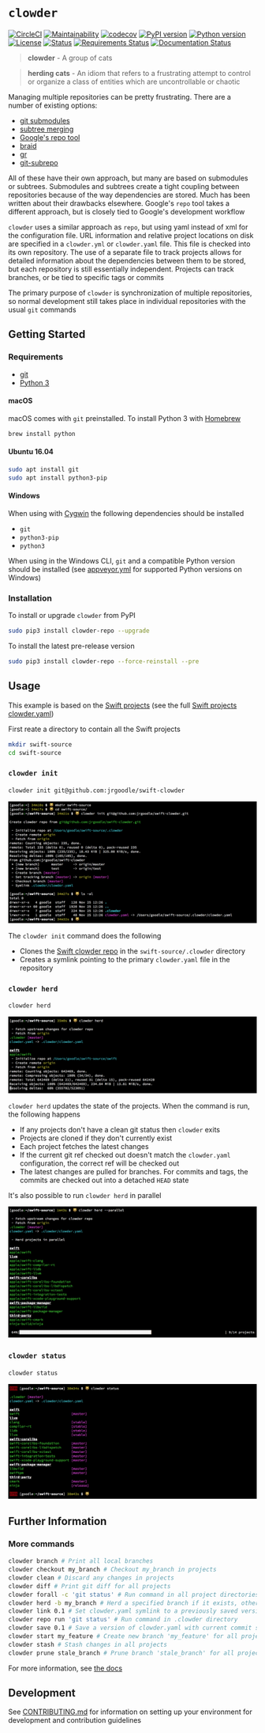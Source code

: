 # `clowder`

[![CircleCI](https://circleci.com/gh/JrGoodle/clowder.svg?style=shield)](https://circleci.com/gh/JrGoodle/clowder)
[![Maintainability](https://api.codeclimate.com/v1/badges/56c92799de08f9ef9258/maintainability)](https://codeclimate.com/github/JrGoodle/clowder/maintainability)
[![codecov](https://codecov.io/gh/JrGoodle/clowder/branch/master/graph/badge.svg)](https://codecov.io/gh/JrGoodle/clowder)
[![PyPI version](https://badge.fury.io/py/clowder-repo.svg)](https://badge.fury.io/py/clowder-repo)
[![Python version](https://img.shields.io/pypi/pyversions/clowder-repo.svg)](https://pypi.python.org/pypi/clowder-repo)
[![License](https://img.shields.io/pypi/l/clowder-repo.svg)](https://pypi.python.org/pypi/clowder-repo)
[![Status](https://img.shields.io/pypi/status/clowder-repo.svg)](https://pypi.python.org/pypi/clowder-repo)
[![Requirements Status](https://requires.io/github/JrGoodle/clowder/requirements.svg?branch=master)](https://requires.io/github/JrGoodle/clowder/requirements/?branch=master)
[![Documentation Status](https://readthedocs.org/projects/clowder/badge/?version=latest)](http://clowder.readthedocs.io)

> **clowder** - A group of cats

> **herding cats** - An idiom that refers to a frustrating attempt to control or organize a class of entities which are uncontrollable or chaotic

Managing multiple repositories can be pretty frustrating. There are a number of existing options:

- [git submodules](https://git-scm.com/book/en/v2/Git-Tools-Submodules)
- [subtree merging](https://git-scm.com/book/en/v1/Git-Tools-Subtree-Merging)
- [Google's repo tool](https://code.google.com/p/git-repo/)
- [braid](https://github.com/cristibalan/braid)
- [gr](https://github.com/mixu/gr)
- [git-subrepo](https://github.com/ingydotnet/git-subrepo)

All of these have their own approach, but many are based on submodules or subtrees. Submodules and subtrees create a tight coupling between repositories because of the way dependencies are stored. Much has been written about their drawbacks elsewhere. Google's `repo` tool takes a different approach, but is closely tied to Google's development workflow

`clowder` uses a similar approach as `repo`, but using yaml instead of xml for the configuration file. URL information and relative project locations on disk are specified in a `clowder.yml` or `clowder.yaml` file. This file is checked into its own repository. The use of a separate file to track projects allows for detailed information about the dependencies between them to be stored, but each repository is still essentially independent. Projects can track branches, or be tied to specific tags or commits

The primary purpose of `clowder` is synchronization of multiple repositories, so normal development still takes place in individual repositories with the usual `git` commands

## Getting Started

### Requirements

- [git](https://git-scm.com)
- [Python 3](https://www.python.org/downloads/)

#### macOS

macOS comes with `git` preinstalled. To install Python 3 with [Homebrew](https://brew.sh)

```bash
brew install python
```

#### Ubuntu 16.04

```bash
sudo apt install git
sudo apt install python3-pip
```

#### Windows

When using with [Cygwin](https://cygwin.com/install.html) the following dependencies should be installed

- `git`
- `python3-pip`
- `python3`

When using in the Windows CLI, `git` and a compatible Python version should be installed (see [appveyor.yml](https://github.com/JrGoodle/clowder/blob/docs/appveyor.yml) for supported Python versions on Windows)

### Installation

To install or upgrade `clowder` from PyPI

```bash
sudo pip3 install clowder-repo --upgrade
```

To install the latest pre-release version

```bash
sudo pip3 install clowder-repo --force-reinstall --pre
```

## Usage

This example is based on the [Swift projects](https://github.com/apple/swift) (see the full [Swift projects clowder.yaml](https://github.com/JrGoodle/swift-clowder/blob/master/clowder.yaml))

First reate a directory to contain all the Swift projects

```bash
mkdir swift-source
cd swift-source
```

### `clowder init`

```bash
clowder init git@github.com:jrgoodle/swift-clowder
```

![clowder init](docs/README/clowder-init.png)

The `clowder init` command does the following

- Clones the [Swift clowder repo](https://github.com/JrGoodle/swift-clowder) in the `swift-source/.clowder` directory
- Creates a symlink pointing to the primary `clowder.yaml` file in the repository

### `clowder herd`

```bash
clowder herd
```

![clowder herd](docs/README/clowder-herd.png)

`clowder herd` updates the state of the projects. When the command is run, the following happens

- If any projects don't have a clean git status then `clowder` exits
- Projects are cloned if they don't currently exist
- Each project fetches the latest changes
- If the current git ref checked out doesn't match the `clowder.yaml` configuration, the correct ref will be checked out
- The latest changes are pulled for branches. For commits and tags, the commits are checked out into a detached `HEAD` state

It's also possible to run `clowder herd` in parallel

![clowder herd parallel](docs/README/clowder-herd-parallel.png)

### `clowder status`

```bash
clowder status
```

![clowder status](docs/README/clowder-status.png)

## Further Information

### More commands

```bash
clowder branch # Print all local branches
clowder checkout my_branch # Checkout my_branch in projects
clowder clean # Discard any changes in projects
clowder diff # Print git diff for all projects
clowder forall -c 'git status' # Run command in all project directories
clowder herd -b my_branch # Herd a specified branch if it exists, otherwise use default ref
clowder link 0.1 # Set clowder.yaml symlink to a previously saved version
clowder repo run 'git status' # Run command in .clowder directory
clowder save 0.1 # Save a version of clowder.yaml with current commit sha's
clowder start my_feature # Create new branch 'my_feature' for all projects
clowder stash # Stash changes in all projects
clowder prune stale_branch # Prune branch 'stale_branch' for all projects
```

For more information, see [the docs](http://clowder.readthedocs.io/en/latest/)

## Development

See [CONTRIBUTING.md](https://github.com/JrGoodle/clowder/blob/master/CONTRIBUTING.md) for information on setting up your environment for development and contribution guidelines
